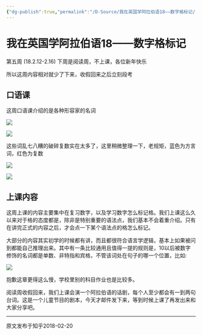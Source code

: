 ```yaml
---
{"dg-publish":true,"permalink":"/D-Source/我在英国学阿拉伯语18——数字格标记/"}
---
```



# 我在英国学阿拉伯语18——数字格标记

第五周 (18.2.12-2.16) 下周是阅读周，不上课，各位新年快乐

  

所以这周内容相对就少了下来，收假回来之后立刻段考

## 口语课

这周口语课介绍的是各种形容家的名词

![](https://pic4.zhimg.com/80/v2-b2d4c5dd465497ce9314d795eef946df_720w.webp)

![](https://pic1.zhimg.com/80/v2-9d99f3813196500399d47c3264514410_720w.webp)

这些词乱七八糟的破碎复数实在太多了，这里稍微整理一下，老规矩，蓝色为方言词，红色为复数

![](https://pic3.zhimg.com/80/v2-518ee4bbbf4197014b52e5ee2bf0984a_720w.webp)

![](https://pic2.zhimg.com/80/v2-43b638c080c6cf974de2bb5c02cac511_720w.webp)

  
## 上课内容

这周上课的内容主要集中在复习数字，以及学习数字怎么标记格。我们上课这么久以来对于格的态度都是，除非是特别重要的语法点，我们基本不会着重介绍。只有在讲完正式的内容之后，才会点一下某个语法点的格怎么标记。

  

大部分的内容其实初学的时候都有讲，而且都很符合语言学逻辑，基本上如果被问到都能自己推理出来。其中有一条比较通用且值得一提的规则是，10以后被数字修饰的名词都是单数、非特指和宾格，不管该词处在句子的哪一个位置，比如:

![](https://pic3.zhimg.com/80/v2-4a3bc32fa3607b8fbee06b40e09554da_720w.webp)



抱歉这章更得这么慢，学校里别的科目作业也是比较多。

  

阅读周收假回来，我们上课会演一个阿拉伯语的话剧，每个人至少都会有一到两句台词。这是一个儿童节目的剧本，今天才邮件发下来，等到时候上课了再发出来和大家分享吧。

---
原文发布于知乎2018-02-20
